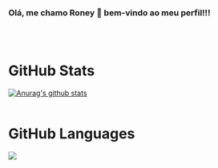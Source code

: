 ### Olá, me chamo Roney 👋 bem-vindo ao meu perfil!!!

<!--
**roneydev01/roneydev01** is a ✨ _special_ ✨ repository because its `README.md` (this file) appears on your GitHub profile.

Here are some ideas to get you started:

- 🔭 I’m currently working on ...
- 🌱 I’m currently learning ...
- 👯 I’m looking to collaborate on ...
- 🤔 I’m looking for help with ...
- 💬 Ask me about ...
- 📫 How to reach me: ...
- 😄 Pronouns: ...
- ⚡ Fun fact: ...
-->

<br />
<br />

<!--- 
  if you have forked this to use on your profile, 
  Change the `github-readme-stats.anuraghazra1.vercel.app` to `github-readme-stats.vercel.app` 
--->

<h1>GitHub Stats</h1>
<!-- Change the `github-readme-stats.anuraghazra1.vercel.app` to `github-readme-stats.vercel.app`  -->
<a href="https://github.com/roneydev01/github-readme-stats">
  <img align="center" src="https://github-readme-stats.anuraghazra1.vercel.app/api?username=roneydev01&show_icons=true&include_all_commits=true&theme=tokyonight" alt="Anurag's github stats" />
</a>
<br />
<br />
<h1>GitHub Languages</h1>
<a href="https://github.com/roneydev01/github-readme-stats">
  <!-- Change the `github-readme-stats.anuraghazra1.vercel.app` to `github-readme-stats.vercel.app`  -->
  <img align="center" src="https://github-readme-stats.anuraghazra1.vercel.app/api/top-langs/?username=roneydev01&layout=compact&theme=material-palenight" />
</a>

